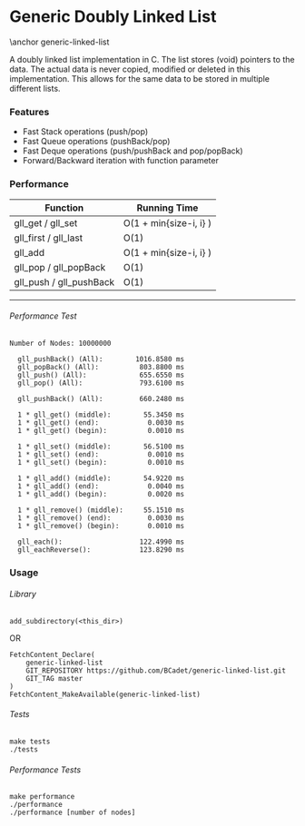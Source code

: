 Generic Doubly Linked List 
=================

\anchor generic-linked-list

A doubly linked list implementation in C. The list stores (void) pointers to the data. The actual data is never copied, modified or deleted in this implementation. This allows for the same data to be stored in multiple different lists.

### Features
* Fast Stack operations (push/pop)
* Fast Queue operations (pushBack/pop)
* Fast Deque operations (push/pushBack and pop/popBack)
* Forward/Backward iteration with function parameter

### Performance

| Function | Running Time |
|---|---|
|gll_get / gll_set | O(1 + min{size-i, i} ) |
|gll_first / gll_last | O(1) |
|gll_add | O(1 + min{size-i, i} ) |
|gll_pop / gll_popBack| O(1) |
|gll_push / gll_pushBack| O(1) |
_ _ _

###### Performance Test

```
Number of Nodes: 10000000

  gll_pushBack() (All):        1016.8580 ms
  gll_popBack() (All):          803.8800 ms
  gll_push() (All):             655.6550 ms
  gll_pop() (All):              793.6100 ms

  gll_pushBack() (All):         660.2480 ms

  1 * gll_get() (middle):        55.3450 ms
  1 * gll_get() (end):            0.0030 ms
  1 * gll_get() (begin):          0.0010 ms

  1 * gll_set() (middle):        56.5100 ms
  1 * gll_set() (end):            0.0010 ms
  1 * gll_set() (begin):          0.0010 ms

  1 * gll_add() (middle):        54.9220 ms
  1 * gll_add() (end):            0.0040 ms
  1 * gll_add() (begin):          0.0020 ms

  1 * gll_remove() (middle):     55.1510 ms
  1 * gll_remove() (end):         0.0030 ms
  1 * gll_remove() (begin):       0.0010 ms

  gll_each():                   122.4990 ms
  gll_eachReverse():            123.8290 ms

```

### Usage
###### Library

```
add_subdirectory(<this_dir>)
```
OR
```
FetchContent_Declare(
    generic-linked-list
    GIT_REPOSITORY https://github.com/BCadet/generic-linked-list.git
    GIT_TAG master
)
FetchContent_MakeAvailable(generic-linked-list)
```

###### Tests
```
make tests
./tests
```

###### Performance Tests
```
make performance
./performance
./performance [number of nodes]
```
